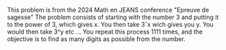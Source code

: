 This problem is from the 2024 Math en JEANS conference "Epreuve de sagesse"
The problem consists of starting with the number 3 and putting it to the power of 3, which gives x.
You then take 3ˆx wich gives you y. You would then take 3^y etc ... 
You repeat this process 1111 times, and the objective is to find as many digits as possible from the number.
